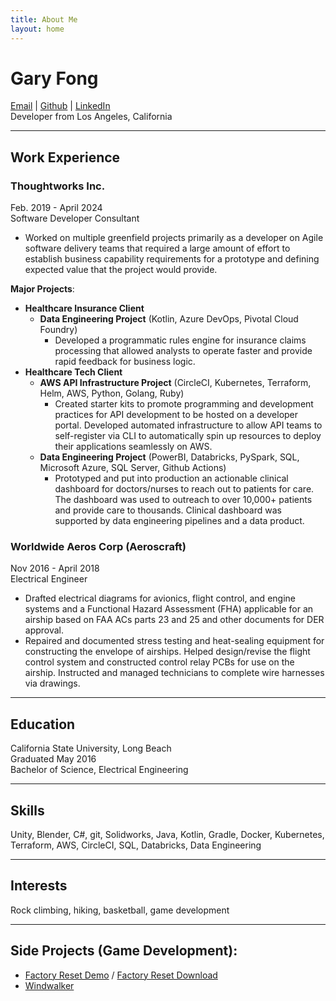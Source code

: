 ```yaml
---
title: About Me
layout: home
---
```

# **Gary Fong**
[Email](mailto:garyj.fong@gmail.com) | [Github](https://github.com/swimgod) | [LinkedIn](https://www.linkedin.com/in/gary-j-fong/)\
Developer from Los Angeles, California

---

## Work Experience

### **Thoughtworks Inc.**
Feb. 2019 - April 2024\
Software Developer Consultant

- Worked on multiple greenfield projects primarily as a developer on Agile software delivery teams that required a large amount of effort to establish business capability requirements for a prototype and defining expected value that the project would provide.

**Major Projects**:

- **Healthcare Insurance Client**
  - **Data Engineering Project** (Kotlin, Azure DevOps, Pivotal Cloud Foundry)
    - Developed a programmatic rules engine for insurance claims processing that allowed analysts to operate faster and provide rapid feedback for business logic. 
- **Healthcare Tech Client**
  - **AWS API Infrastructure Project** (CircleCI, Kubernetes, Terraform, Helm, AWS, Python, Golang, Ruby)
    - Created starter kits to promote programming and development practices for API development to be hosted on a developer portal.
Developed automated infrastructure to allow API teams to self-register via CLI to automatically spin up resources to deploy their applications seamlessly on AWS.
  - **Data Engineering Project** (PowerBI, Databricks, PySpark, SQL, Microsoft Azure, SQL Server, Github Actions)
    - Prototyped and put into production an actionable clinical dashboard for doctors/nurses to reach out to patients for care. The dashboard was used to outreach to over 10,000+ patients and provide care to thousands. Clinical dashboard was supported by data engineering pipelines and a data product. 

### **Worldwide Aeros Corp (Aeroscraft)**
Nov 2016 - April 2018\
Electrical Engineer

- Drafted electrical diagrams for avionics, flight control, and engine systems and a Functional Hazard Assessment (FHA) applicable for an airship based on FAA ACs parts 23 and 25 and other documents for DER approval.
- Repaired and documented stress testing and heat-sealing equipment for constructing the envelope of airships. Helped design/revise the flight control system and constructed control relay PCBs for use on the airship. Instructed and managed technicians to complete wire harnesses via drawings.

---

## Education

California State University, Long Beach\
Graduated May 2016\
Bachelor of Science, Electrical Engineering 

---

## Skills
Unity, Blender, C#, git, Solidworks, Java, Kotlin, Gradle, Docker, Kubernetes, Terraform, AWS, CircleCI, SQL, Databricks, Data Engineering

---

## Interests
Rock climbing, hiking, basketball, game development

---

## Side Projects (Game Development):
- [Factory Reset Demo](https://www.youtube.com/watch?v=ti5I4dbukS0) / [Factory Reset Download](https://pauloboy.itch.io/factory-reset)
- [Windwalker](https://store.steampowered.com/app/2377890/Windwalker/)